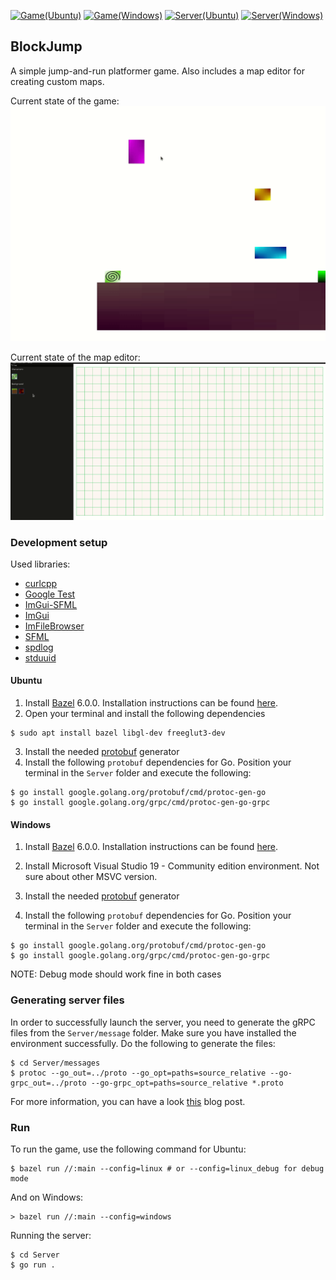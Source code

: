 [![Game(Ubuntu)](https://github.com/zpervan/BlockJump/actions/workflows/ubuntu_game.yml/badge.svg)](https://github.com/zpervan/BlockJump/actions/workflows/ubuntu_game.yml)
[![Game(Windows)](https://github.com/zpervan/BlockJump/actions/workflows/windows_game.yml/badge.svg)](https://github.com/zpervan/BlockJump/actions/workflows/windows_game.yml)
[![Server(Ubuntu)](https://github.com/zpervan/BlockJump/actions/workflows/ubuntu_server.yml/badge.svg)](https://github.com/zpervan/BlockJump/actions/workflows/ubuntu_server.yml)
[![Server(Windows)](https://github.com/zpervan/BlockJump/actions/workflows/windows_server.yml/badge.svg)](https://github.com/zpervan/BlockJump/actions/workflows/windows_server.yml)
## BlockJump ##

A simple jump-and-run platformer game. Also includes a map editor for creating custom maps.

Current state of the game:
![](.github/assets/game_preview.gif)

Current state of the map editor:
![](.github/assets/map_editor_preview.gif)

### Development setup ###

Used libraries:
- [curlcpp](https://github.com/JosephP91/curlcpp)
- [Google Test](https://github.com/google/googletest)
- [ImGui-SFML](https://github.com/eliasdaler/imgui-sfml)
- [ImGui](https://github.com/ocornut/imgui)
- [ImFileBrowser](https://github.com/AirGuanZ/imgui-filebrowser)
- [SFML](https://www.sfml-dev.org/)
- [spdlog](https://github.com/gabime/spdlog)
- [stduuid](https://github.com/mariusbancila/stduuid)

#### Ubuntu ####

1. Install [Bazel](https://www.bazel.build/) 6.0.0. Installation instructions can be found 
[here](https://bazel.build/install/ubuntu).
2. Open your terminal and install the following dependencies
```shell
$ sudo apt install bazel libgl-dev freeglut3-dev
```
3. Install the needed [protobuf](https://github.com/protocolbuffers/protobuf/tags) generator
4. Install the following `protobuf` dependencies for Go. Position your terminal in the `Server` folder and execute the following:
```shell
$ go install google.golang.org/protobuf/cmd/protoc-gen-go
$ go install google.golang.org/grpc/cmd/protoc-gen-go-grpc
```

#### Windows ####

1. Install [Bazel](https://www.bazel.build/) 6.0.0. Installation instructions can be found
      [here](https://bazel.build/install/windowsl).
2. Install Microsoft Visual Studio 19 - Community edition environment. Not sure about other MSVC version.

3. Install the needed [protobuf](https://github.com/protocolbuffers/protobuf/tags) generator
4. Install the following `protobuf` dependencies for Go. Position your terminal in the `Server` folder and execute the following:
```shell
$ go install google.golang.org/protobuf/cmd/protoc-gen-go
$ go install google.golang.org/grpc/cmd/protoc-gen-go-grpc
```

NOTE: Debug mode should work fine in both cases

### Generating server files ###
In order to successfully launch the server, you need to generate the gRPC files from the `Server/message` folder. Make sure you have installed the environment successfully.
Do the following to generate the files:
```shell
$ cd Server/messages
$ protoc --go_out=../proto --go_opt=paths=source_relative --go-grpc_out=../proto --go-grpc_opt=paths=source_relative *.proto 
```
For more information, you can have a look [this](https://itnext.io/build-grpc-server-with-golang-go-step-by-step-b3f5abcf9e0e) blog post.
### Run ###

To run the game, use the following command for Ubuntu:
```shell
$ bazel run //:main --config=linux # or --config=linux_debug for debug mode
```
And on Windows:
```shell
> bazel run //:main --config=windows
```
Running the server:
```shell
$ cd Server
$ go run .
```


